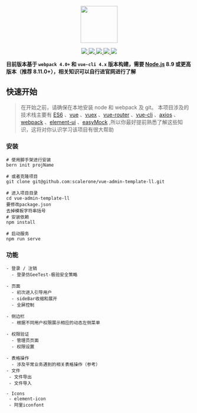 <p align="center">
    <a href="https://gcddblue.gitee.io/vue-admin-webapp" target="_blank">
        <img src="https://cn.vuejs.org/images/logo.png" width="100">
    </a>
</p>
<p align="center">
    <a href="https://github.com/vuejs/vue">
        <img src="https://img.shields.io/badge/vue-2.6.10-brightgreen.svg">
    </a>
    <a href="https://github.com/ElemeFE/element">
        <img src="https://img.shields.io/badge/elemnet--ui-2.4.5-brightgreen.svg">
    </a>
    <a href="https://github.com/prettier/prettier">
        <img src="https://img.shields.io/badge/code style-prettier-brightgreen.svg">
    </a>
    <a href="https://github.com/webpack/webpack">
        <img src="https://img.shields.io/badge/webpack->=4.0.0-brightgreen.svg">
    </a>
    <a href="https://github.com/easy-mock/easy-mock">
        <img src="https://img.shields.io/badge/data-easyMock-brightgreen.svg">
    </a>
 
</p>


**目前版本基于 `webpack 4.0+` 和 `vue-cli 4.x` 版本构建，需要 [Node.js](https://nodejs.org/) 8.9 或更高版本（推荐 8.11.0+），相关知识可以自行进官网进行了解**

## 快速开始

> 在开始之前，请确保在本地安装 node 和 webpack 及 git。 本项目涉及的技术栈主要有 [ES6](http://es6.ruanyifeng.com/) 、[vue](https://cn.vuejs.org/) 、[vuex](https://vuex.vuejs.org/zh/) 、[vue-router](https://router.vuejs.org/zh/) 、[vue-cli](https://cli.vuejs.org/zh/guide/) 、[axios](http://www.axios-js.com/) 、[webpack](https://www.webpackjs.com/) 、[element-ui](https://element.eleme.io/#/zh-CN) 、[easyMock](https://www.easy-mock.com/) ,所以你最好提前熟悉了解这些知识，这将对你认识学习该项目有很大帮助



### 安装

```
# 使用脚手架进行安装
bern init projName

# 或者克隆项目
git clone git@github.com:scalerone/vue-admin-template-ll.git

# 进入项目目录
cd vue-admin-template-ll
要修改package.json
去掉模板字符串括号
# 安装依赖
npm install

# 启动服务
npm run serve
```


### 功能

```
- 登录 / 注销
  - 登录仿GeeTest-极验安全策略

- 页面
  - 初次进入引导用户
  - sideBar收缩和展开
  - 全屏控制

- 侧边栏
  - 根据不同用户权限展示相应的动态左侧菜单

- 权限验证
  - 管理员页面
  - 权限设置

- 表格操作
  - 涉及平常业务遇到的相关表格操作（参考）
- 文件
 - 文件导出
 - 文件导入

- Icons
 - element-icon
 - 阿里iconfont
```



